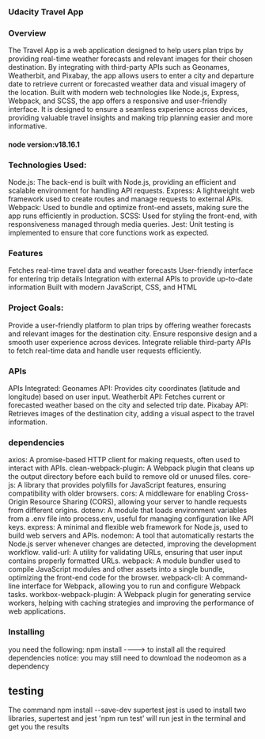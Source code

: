 ### Udacity Travel App
### Overview
The Travel App is a web application designed to help users plan trips by providing real-time weather forecasts and relevant images for their chosen destination. By integrating with third-party APIs such as Geonames, Weatherbit, and Pixabay, the app allows users to enter a city and departure date to retrieve current or forecasted weather data and visual imagery of the location. Built with modern web technologies like Node.js, Express, Webpack, and SCSS, the app offers a responsive and user-friendly interface. It is designed to ensure a seamless experience across devices, providing valuable travel insights and making trip planning easier and more informative.

#### node version:v18.16.1

### Technologies Used:
Node.js: The back-end is built with Node.js, providing an efficient and scalable environment for handling API requests.
Express: A lightweight web framework used to create routes and manage requests to external APIs.
Webpack: Used to bundle and optimize front-end assets, making sure the app runs efficiently in production.
SCSS: Used for styling the front-end, with responsiveness managed through media queries.
Jest: Unit testing is implemented to ensure that core functions work as expected.
### Features
Fetches real-time travel data and weather forecasts
User-friendly interface for entering trip details
Integration with external APIs to provide up-to-date information
Built with modern JavaScript, CSS, and HTML

### Project Goals:
Provide a user-friendly platform to plan trips by offering weather forecasts and relevant images for the destination city.
Ensure responsive design and a smooth user experience across devices.
Integrate reliable third-party APIs to fetch real-time data and handle user requests efficiently.

### APIs
APIs Integrated:
Geonames API: Provides city coordinates (latitude and longitude) based on user input.
Weatherbit API: Fetches current or forecasted weather based on the city and selected trip date.
Pixabay API: Retrieves images of the destination city, adding a visual aspect to the travel information.
### dependencies
axios: A promise-based HTTP client for making requests, often used to interact with APIs.
clean-webpack-plugin: A Webpack plugin that cleans up the output directory before each build to remove old or unused files.
core-js: A library that provides polyfills for JavaScript features, ensuring compatibility with older browsers.
cors: A middleware for enabling Cross-Origin Resource Sharing (CORS), allowing your server to handle requests from different origins.
dotenv: A module that loads environment variables from a .env file into process.env, useful for managing configuration like API keys.
express: A minimal and flexible web framework for Node.js, used to build web servers and APIs.
nodemon: A tool that automatically restarts the Node.js server whenever changes are detected, improving the development workflow.
valid-url: A utility for validating URLs, ensuring that user input contains properly formatted URLs.
webpack: A module bundler used to compile JavaScript modules and other assets into a single bundle, optimizing the front-end code for the browser.
webpack-cli: A command-line interface for Webpack, allowing you to run and configure Webpack tasks.
workbox-webpack-plugin: A Webpack plugin for generating service workers, helping with caching strategies and improving the performance of web applications.
### Installing
you need the following:
npm install ----> to install all the required dependencies
notice: you may still need to download the nodeomon as a dependency



## testing
The command npm install --save-dev supertest jest is used to install two libraries, supertest and jest
'npm run test' will run jest in the terminal and get you the results

